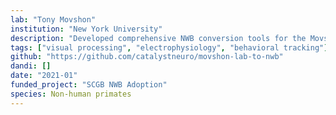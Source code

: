 ```yaml
---
lab: "Tony Movshon"
institution: "New York University"
description: "Developed comprehensive NWB conversion tools for the Movshon lab's diverse electrophysiology and visual neuroscience datasets. The conversion pipeline handles multiple data formats including Blackrock, OpenEphys, and SpikeGLX recordings, with integrated spike sorting through SpikeInterface. The tools support both command-line and graphical user interface workflows, enabling efficient processing of complex visual neuroscience experiments. The project facilitates the standardization of the lab's extensive visual cortex recordings, supporting their research into neural mechanisms of visual perception and motion processing."
tags: ["visual processing", "electrophysiology", "behavioral tracking"]
github: "https://github.com/catalystneuro/movshon-lab-to-nwb"
dandi: []
date: "2021-01"
funded_project: "SCGB NWB Adoption"
species: Non-human primates
---
```

